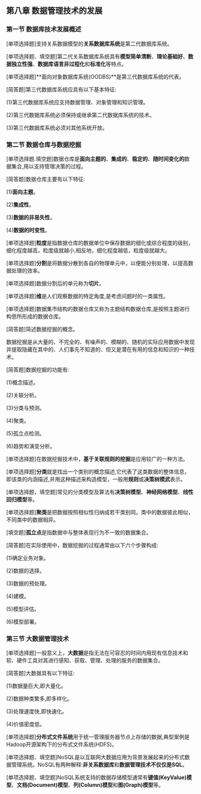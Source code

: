 ## 第八章 数据管理技术的发展



### 第一节 数据库技术发展概述

[单项选择题]支持关系数据模型的**关系数据库系统**是第二代数据库系统。

[单项选择题、填空题]第二代关系数据库系统具有**模型简单清断**、**理论基础好**、**数据独立性强**、**数据库语言非过程化**和**标准化**等特点。

[单项选择题]**面向对象数据库系统(OODBS)**是第三代数据库系统的代表。

[简答题]第三代数据库系统应具有以下基本特征:

(1)第三代数据库系统应支持数据管理、对象管理和知识管理。

(2)第三代数据库系统必须保持或继承第二代数据库系统的技术。

(3)第三代数据库系统必须对其他系统开放。



### 第二节 数据仓库与数据挖掘

[单项选择题.填空题]数据仓库是**面向主题的**、**集成的**、**稳定的**、**随时间变化的**数据集合,用以支持管理决策的过程。

[简答题]数据仓库主要有以下特征:

(1)**面向主题**。

(2)**集成性**。

(3)**数据的非易失性**。

(4)**数据的时变性**。

[单项选择题]**粒度**是指数据仓库的数据单位中保存数据的细化或综合程度的级别，细化程度越高，粒度级就越小,相反地，细化程度越低，粒度级就越大。

[单项选择题]**分割**是将数据分散到各自的物理单元中，以便能分别处理，以提高数据处理的效率。

[单项选择题]数据分割后的单元称为**切片**。

[单项选择题]**维**是人们观察数据的特定角度,是考虑问题时的一类属性。

[单项选择题]数据集市结构的数据仓库又称为主题结构数据仓库,是按照主题进行构思所形成的数据仓库。

[简答题]简述数据挖掘的概念。

数据挖掘是从大量的、不完全的、有噪声的、模糊的、随机的实际应用数据中发现并提取隐藏在其中的、人们事先不知道的、但又是潜在有用的信息和知识的一种技术。

[简答题]数据挖掘的功能有:

(1)概念描述。

(2)关联分析。

(3)分类与预测。

(4)聚类。

(5)孤立点检测。

(6)趋势和演变分析。

[单项选择题]在数据挖掘技术中，**基于关联规则的挖掘**是应用较广的一种方法。

[单项选择题]**分类**就是找出一个类别的概念描述,它代表了这类数据的整体信息，即该类的内涵描述,并用这种描述来构造模型，一般用**规则**或**决策树模武**表示。

[单项选择题，填空题]常见的分类模型及算法有**决策树模型**、**神经网络模型**、**线性回归模型**等。

[单项选择题]**聚类**是把数据按照相似性归纳成若干类别同。类中的数据彼此相似，不同类中的数据相异。

[填空题]**孤立点**是指数据中与整体表现行为不一致的数据集合。

[简答题]在实际使用中，数据挖掘的过程通常由以下六个步骤构成:

(1)确定业务对象。

(2)数据的选择。

(3)数据的预处理。

(4)建模。

(5)模型评估。

(6)模型部署。



### 第三节 大数据管理技术

[单项选择题]一般意义上，**大数据**是指无法在可容忍的时间内用现有信息技术和软、硬件工具对其进行感知、获取、管理、处理的服务的数据集合。

[简答题]大数据具有以下特征:

(1)数据量巨大,即大量化。

(2)数据种类繁多,即多样化。

(3)处理速度快,即快速化。

(4)价值密度低。

[单项选择题]**分布式文件系统**用于统一管理服务器节点上存储的数据,典型案例是Hadoop开源架构下的分布式文件系统(HDFS)。

[单项选择题、填空题]NoSQL是以互联网大数据应用为背景发展起来的分布式数据管理系统。NoSQL有两种解释:**非关系数据库**和**数据管理技术不仅仅是SQL**。

[单项选择题、填空题]NoSQL系统支持的数据存储模型通常有**键值(KeyValue)模型**、**文档(Document)模型**、**列(Column)模型**和**图(Graph)模型**等。